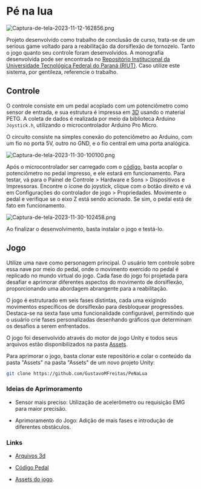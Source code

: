 
# Pé na lua

![Captura-de-tela-2023-11-12-162856.png](https://i.postimg.cc/Vsjh9qBD/Captura-de-tela-2023-11-12-162856.png)

Projeto desenvolvido como trabalho de conclusão de curso, trata-se de um serious game voltado para a reabilitação da dorsiflexão de tornozelo. Tanto o jogo quanto seu controle foram desenvolvidos. A monografia desenvolvida pode ser encontrada no [Repositório Institucional da Universidade Tecnológica Federal do Paraná (RIUT)](http://repositorio.utfpr.edu.br/jspui/handle/1/33487). Caso utilize este sistema, por gentileza, referencie o trabalho.

## Controle

O controle consiste em um pedal acoplado com um potenciômetro como sensor de entrada, e sua estrutura é impressa em [3D](#links) usando o material PETG. A coleta de dados é realizada por meio da biblioteca Arduino `Joystick.h`, utilizando o microcontrolador Arduino Pro Micro.

O circuito consiste na simples conexão do potenciômetro ao Arduino, com um fio no porta 5V, outro no GND, e o fio central em uma porta analógica.

![Captura-de-tela-2023-11-30-100100.png](https://i.postimg.cc/W1KD9vp6/Captura-de-tela-2023-11-30-100100.png)

Após o microcontrolador ser carregado com o [código](#links), basta acoplar o potenciômetro no pedal impresso, e ele estará em funcionamento. Para testar, vá para o Painel de Controle > Hardware e Sons > Dispositivos e Impressoras. Encontre o ícone do joystick, clique com o botão direito e vá em Configurações do controlador de jogo > Propriedades. Movimente o pedal e verifique se o eixo Z está sendo acionado. Se sim, o pedal está de fato em funcionamento.

![Captura-de-tela-2023-11-30-102458.png](https://i.postimg.cc/pTYz1Ld5/Captura-de-tela-2023-11-30-102458.png)

Ao finalizar o desenvolvimento, basta instalar o jogo e testá-lo.

## Jogo

Utilize uma nave como personagem principal. O usuário tem controle sobre essa nave por meio do pedal, onde o movimento exercido no pedal é replicado no mundo virtual do jogo. Cada fase do jogo foi projetada para desafiar e aprimorar diferentes aspectos do movimento de dorsiflexão, proporcionando uma abordagem abrangente para a reabilitação. 

O jogo é estruturado em seis fases distintas, cada uma exigindo movimentos específicos de dorsiflexão para desbloquear progressões. Destaca-se na sexta fase uma funcionalidade configurável, permitindo que o usuário crie fases personalizadas desenhando gráficos que determinam os desafios a serem enfrentados.

O jogo foi desenvolvido através do motor de jogo Unity e todos seus arquivos estão disponibilizados na pasta [Assets](Assets).

Para aprimorar o jogo, basta clonar este repositório e colar o conteúdo da pasta "Assets" na pasta "Assets" de um novo projeto Unity:

```bash
git clone https://github.com/GustavoMFreitas/PeNaLua
```

### Ideias de Aprimoramento

- Sensor mais preciso: Utilização de acelerômetro ou requisição EMG para maior precisão.

- Aprimoramento do Jogo: Adição de mais fases e introdução de diferentes obstáculos.

### Links
- [Arquivos 3d](Models)

- [Código Pedal](Microcontroller)
- [Assets do jogo](Assets).
